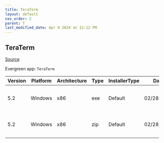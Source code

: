 ```yaml
---
title: TeraTerm
layout: default
nav_order: 2
parent: T
last_modified_date: Apr 9 2024 at 12:12 PM
---
```


## TeraTerm

[Source](https://teratermproject.github.io/index-en.html)

Evergreen app: `TeraTerm`

| Version | Platform | Architecture | Type | InstallerType | Date       | Size     | URI                                                                                                                                                                        |
| ------- | -------- | ------------ | ---- | ------------- | ---------- | -------- | -------------------------------------------------------------------------------------------------------------------------------------------------------------------------- |
| 5.2     | Windows  | x86          | exe  | Default       | 02/28/2024 | 9311677  | [https://github.com/TeraTermProject/teraterm/releases/download/v5.2/teraterm-5.2.exe](https://github.com/TeraTermProject/teraterm/releases/download/v5.2/teraterm-5.2.exe) |
| 5.2     | Windows  | x86          | zip  | Default       | 02/28/2024 | 11712053 | [https://github.com/TeraTermProject/teraterm/releases/download/v5.2/teraterm-5.2.zip](https://github.com/TeraTermProject/teraterm/releases/download/v5.2/teraterm-5.2.zip) |
